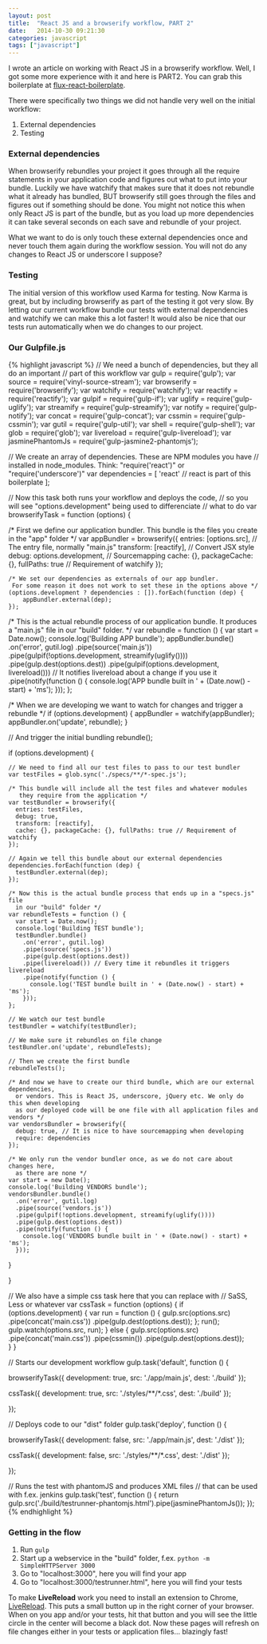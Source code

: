 ```yaml
---
layout: post
title:  "React JS and a browserify workflow, PART 2"
date:   2014-10-30 09:21:30
categories: javascript
tags: ["javascript"]
---
```


I wrote an article on working with React JS in a browserify workflow. Well, I got some more experience with it and here is PART2. You can grab this boilerplate at [flux-react-boilerplate](https://github.com/christianalfoni/flux-react-boilerplate).

There were specifically two things we did not handle very well on the initial workflow:

1. External dependencies
2. Testing

### External dependencies
When browserify rebundles your project it goes through all the require statements in your application code and figures out what to put into your bundle. Luckily we have watchify that makes sure that it does not rebundle what it already has bundled, BUT browserify still goes through the files and figures out if something should be done. You might not notice this when only React JS is part of the bundle, but as you load up more dependencies it can take several seconds on each save and rebundle of your project.

What we want to do is only touch these external dependencies once and never touch them again during the workflow session. You will not do any changes to React JS or underscore I suppose?

### Testing
The initial version of this workflow used Karma for testing. Now Karma is great, but by including browserify as part of the testing it got very slow. By letting our current workflow bundle our tests with external dependencies and watchify we can make this a lot faster! It would also be nice that our tests run automatically when we do changes to our project.

### Our Gulpfile.js
{% highlight javascript %}
// We need a bunch of dependencies, but they all do an important
// part of this workflow
var gulp = require('gulp');
var source = require('vinyl-source-stream');
var browserify = require('browserify');
var watchify = require('watchify');
var reactify = require('reactify'); 
var gulpif = require('gulp-if');
var uglify = require('gulp-uglify');
var streamify = require('gulp-streamify');
var notify = require('gulp-notify');
var concat = require('gulp-concat');
var cssmin = require('gulp-cssmin');
var gutil = require('gulp-util');
var shell = require('gulp-shell');
var glob = require('glob');
var livereload = require('gulp-livereload');
var jasminePhantomJs = require('gulp-jasmine2-phantomjs');

// We create an array of dependencies. These are NPM modules you have
// installed in node_modules. Think: "require('react')" or "require('underscore')"
var dependencies = [
	'react' // react is part of this boilerplate
];

// Now this task both runs your workflow and deploys the code,
// so you will see "options.development" being used to differenciate
// what to do
var browserifyTask = function (options) {

  /* First we define our application bundler. This bundle is the
     files you create in the "app" folder */
	var appBundler = browserify({
		entries: [options.src], // The entry file, normally "main.js"
        transform: [reactify], // Convert JSX style
		debug: options.development, // Sourcemapping
		cache: {}, packageCache: {}, fullPaths: true // Requirement of watchify
	});

	/* We set our dependencies as externals of our app bundler.
     For some reason it does not work to set these in the options above */
	(options.development ? dependencies : []).forEach(function (dep) {
		appBundler.external(dep);
	});
  
  /* This is the actual rebundle process of our application bundle. It produces
    a "main.js" file in our "build" folder. */
  var rebundle = function () {
    var start = Date.now();
    console.log('Building APP bundle');
    appBundler.bundle()
      .on('error', gutil.log)
      .pipe(source('main.js'))
      .pipe(gulpif(!options.development, streamify(uglify())))
      .pipe(gulp.dest(options.dest))
      .pipe(gulpif(options.development, livereload())) // It notifies livereload about a change if you use it
      .pipe(notify(function () {
        console.log('APP bundle built in ' + (Date.now() - start) + 'ms');
      }));
  };

  /* When we are developing we want to watch for changes and
    trigger a rebundle */
  if (options.development) {
    appBundler = watchify(appBundler);
    appBundler.on('update', rebundle);
  }
  
  // And trigger the initial bundling
  rebundle();

  if (options.development) {

    // We need to find all our test files to pass to our test bundler
  	var testFiles = glob.sync('./specs/**/*-spec.js');
    
    /* This bundle will include all the test files and whatever modules
       they require from the application */
    var testBundler = browserify({
      entries: testFiles,
      debug: true,
      transform: [reactify],
      cache: {}, packageCache: {}, fullPaths: true // Requirement of watchify
    });

    // Again we tell this bundle about our external dependencies
    dependencies.forEach(function (dep) {
      testBundler.external(dep);
    });

    /* Now this is the actual bundle process that ends up in a "specs.js" file
      in our "build" folder */
    var rebundleTests = function () {
      var start = Date.now();
      console.log('Building TEST bundle');
      testBundler.bundle()
        .on('error', gutil.log)
        .pipe(source('specs.js'))
        .pipe(gulp.dest(options.dest))
        .pipe(livereload()) // Every time it rebundles it triggers livereload
        .pipe(notify(function () {
          console.log('TEST bundle built in ' + (Date.now() - start) + 'ms');
        }));
    };
    
    // We watch our test bundle
    testBundler = watchify(testBundler);
    
    // We make sure it rebundles on file change
    testBundler.on('update', rebundleTests);
    
    // Then we create the first bundle
    rebundleTests();

    /* And now we have to create our third bundle, which are our external dependencies,
      or vendors. This is React JS, underscore, jQuery etc. We only do this when developing
      as our deployed code will be one file with all application files and vendors */
    var vendorsBundler = browserify({
      debug: true, // It is nice to have sourcemapping when developing
      require: dependencies
    });
    
    /* We only run the vendor bundler once, as we do not care about changes here,
      as there are none */
    var start = new Date();
    console.log('Building VENDORS bundle');
    vendorsBundler.bundle()
      .on('error', gutil.log)
      .pipe(source('vendors.js'))
      .pipe(gulpif(!options.development, streamify(uglify())))
      .pipe(gulp.dest(options.dest))
      .pipe(notify(function () {
        console.log('VENDORS bundle built in ' + (Date.now() - start) + 'ms');
      }));
    
  }
  
}

// We also have a simple css task here that you can replace with
// SaSS, Less or whatever
var cssTask = function (options) {
    if (options.development) {
      var run = function () {
        gulp.src(options.src)
          .pipe(concat('main.css'))
          .pipe(gulp.dest(options.dest));
      };
      run();
      gulp.watch(options.src, run);
    } else {
      gulp.src(options.src)
        .pipe(concat('main.css'))
        .pipe(cssmin())
        .pipe(gulp.dest(options.dest));   
    }
}

// Starts our development workflow
gulp.task('default', function () {

  browserifyTask({
    development: true,
    src: './app/main.js',
    dest: './build'
  });
  
  cssTask({
    development: true,
    src: './styles/**/*.css',
    dest: './build'
  });

});

// Deploys code to our "dist" folder
gulp.task('deploy', function () {

  browserifyTask({
    development: false,
    src: './app/main.js',
    dest: './dist'
  });
  
  cssTask({
    development: false,
    src: './styles/**/*.css',
    dest: './dist'
  });

});

// Runs the test with phantomJS and produces XML files
// that can be used with f.ex. jenkins
gulp.task('test', function () {
    return gulp.src('./build/testrunner-phantomjs.html').pipe(jasminePhantomJs());
});
{% endhighlight %}

### Getting in the flow

1. Run `gulp`
2. Start up a webservice in the "build" folder, f.ex. `python -m SimpleHTTPServer 3000`
3. Go to "localhost:3000", here you will find your app
4. Go to "localhost:3000/testrunner.html", here you will find your tests

To make **LiveReload** work you need to install an extension to Chrome, [LiveReload](https://chrome.google.com/webstore/detail/livereload/jnihajbhpnppcggbcgedagnkighmdlei). This puts a small button up in the right corner of your browser. When on you app and/or your tests, hit that button and you will see the little circle in the center will become a black dot. Now these pages will refresh on file changes either in your tests or application files... blazingly fast!
